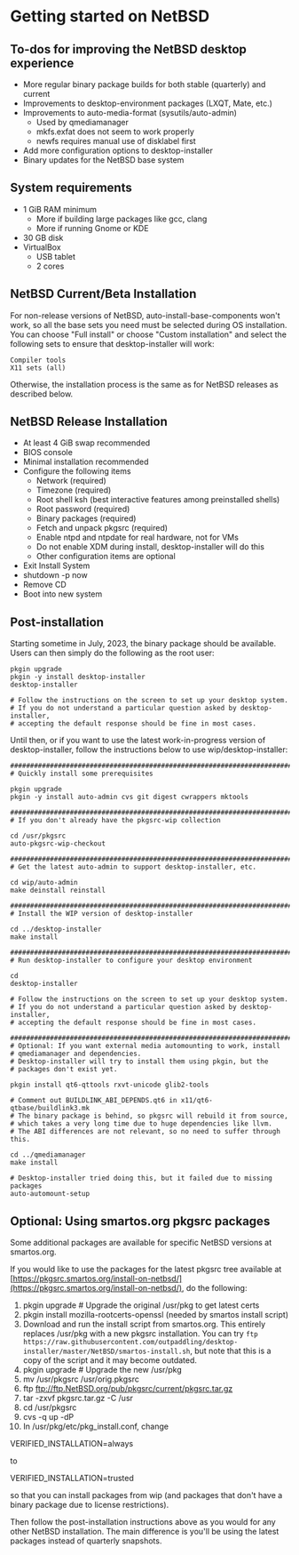 
# Getting started on NetBSD

## To-dos for improving the NetBSD desktop experience

-   More regular binary package builds for both stable (quarterly) and current
-   Improvements to desktop-environment packages (LXQT, Mate, etc.)
-   Improvements to auto-media-format (sysutils/auto-admin)
    -   Used by qmediamanager
    -   mkfs.exfat does not seem to work properly
    -   newfs requires manual use of disklabel first
-   Add more configuration options to desktop-installer
-   Binary updates for the NetBSD base system

## System requirements

- 1 GiB RAM minimum
    - More if building large packages like gcc, clang
    - More if running Gnome or KDE
- 30 GB disk
- VirtualBox
    - USB tablet
    - 2 cores

## NetBSD Current/Beta Installation

For non-release versions of NetBSD, auto-install-base-components won't
work, so all the base sets you need must be selected during OS
installation.  You can choose "Full install" or choose "Custom installation"
and select the following sets to ensure that desktop-installer will
work:

    Compiler tools
    X11 sets (all)

Otherwise, the installation process is the same as for NetBSD releases
as described below.

## NetBSD Release Installation

- At least 4 GiB swap recommended
- BIOS console
- Minimal installation recommended
- Configure the following items
	- Network (required)
	- Timezone (required)
	- Root shell ksh (best interactive features among preinstalled shells)
	- Root password (required)
	- Binary packages (required)
	- Fetch and unpack pkgsrc (required)
	- Enable ntpd and ntpdate for real hardware, not for VMs
	- Do not enable XDM during install, desktop-installer will do this
	- Other configuration items are optional
- Exit Install System
- shutdown -p now
- Remove CD
- Boot into new system

## Post-installation

Starting sometime in July, 2023, the binary package should be available.
Users can then simply do the following as the root user:

```
pkgin upgrade
pkgin -y install desktop-installer
desktop-installer

# Follow the instructions on the screen to set up your desktop system.
# If you do not understand a particular question asked by desktop-installer,
# accepting the default response should be fine in most cases.
```

Until then, or if you want to use the latest work-in-progress version
of desktop-installer, follow the instructions below to use wip/desktop-installer:

```
#############################################################################
# Quickly install some prerequisites

pkgin upgrade
pkgin -y install auto-admin cvs git digest cwrappers mktools

#############################################################################
# If you don't already have the pkgsrc-wip collection

cd /usr/pkgsrc
auto-pkgsrc-wip-checkout

#############################################################################
# Get the latest auto-admin to support desktop-installer, etc.

cd wip/auto-admin
make deinstall reinstall

#############################################################################
# Install the WIP version of desktop-installer

cd ../desktop-installer
make install

#############################################################################
# Run desktop-installer to configure your desktop environment

cd
desktop-installer

# Follow the instructions on the screen to set up your desktop system.
# If you do not understand a particular question asked by desktop-installer,
# accepting the default response should be fine in most cases.
```

```
#############################################################################
# Optional: If you want external media automounting to work, install
# qmediamanager and dependencies.
# Desktop-installer will try to install them using pkgin, but the
# packages don't exist yet.

pkgin install qt6-qttools rxvt-unicode glib2-tools

# Comment out BUILDLINK_ABI_DEPENDS.qt6 in x11/qt6-qtbase/buildlink3.mk
# The binary package is behind, so pkgsrc will rebuild it from source,
# which takes a very long time due to huge dependencies like llvm.
# The ABI differences are not relevant, so no need to suffer through this.

cd ../qmediamanager
make install

# Desktop-installer tried doing this, but it failed due to missing packages
auto-automount-setup
```

## Optional: Using smartos.org pkgsrc packages

Some additional packages are available for specific NetBSD versions
at smartos.org.

If you would like to use the packages for the latest pkgsrc tree
available at
[https://pkgsrc.smartos.org/install-on-netbsd/](https://pkgsrc.smartos.org/install-on-netbsd/),
do the following:

1. pkgin upgrade    # Upgrade the original /usr/pkg to get latest certs
2. pkgin install mozilla-rootcerts-openssl (needed by smartos install script)
3. Download and run the install script from smartos.org.  This entirely
   replaces /usr/pkg with a new pkgsrc installation.
   You can try `ftp https://raw.githubusercontent.com/outpaddling/desktop-installer/master/NetBSD/smartos-install.sh`,
   but note that this is a copy of the script and it may become outdated.
4. pkgin upgrade    # Upgrade the new /usr/pkg
5. mv /usr/pkgsrc /usr/orig.pkgsrc
6. ftp ftp://ftp.NetBSD.org/pub/pkgsrc/current/pkgsrc.tar.gz
7. tar -zxvf pkgsrc.tar.gz -C /usr
8. cd /usr/pkgsrc
9. cvs -q up -dP
10. In /usr/pkg/etc/pkg_install.conf, change

   VERIFIED_INSTALLATION=always
   
   to
   
   VERIFIED_INSTALLATION=trusted
   
   so that you can install packages from wip (and packages that don't have
   a binary package due to license restrictions).

Then follow the post-installation instructions above as you would for
any other NetBSD installation.  The main difference is you'll be using
the latest packages instead of quarterly snapshots.
